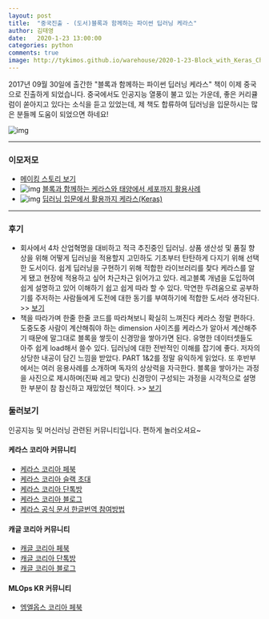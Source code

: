 ```yaml
---
layout: post
title:  "중국진출 - (도서)블록과 함께하는 파이썬 딥러닝 케라스"
author: 김태영
date:   2020-1-23 13:00:00
categories: python
comments: true
image: http://tykimos.github.io/warehouse/2020-1-23-Block_with_Keras_China_title_1.png
---
```


2017년 09월 30일에 출간한 "블록과 함께하는 파이썬 딥러닝 케라스" 책이 이제 중국으로 진출하게 되었습니다. 중국에서도 인공지능 열풍이 불고 있는 가운데, 좋은 커리큘럼이 쏟아지고 있다는 소식을 듣고 있었는데, 제 책도 합류하여 딥러닝을 입문하시는 많은 분들께 도움이 되었으면 하네요!

![img](http://tykimos.github.io/warehouse/2020-1-23-Block_with_Keras_China_title_1.png)

---
### 이모저모

* [메이킹 스토리 보기](https://tykimos.github.io/2017/09/30/Book_Python_DeepLearning_Keras_with_Block/)
* ![img](https://yt3.ggpht.com/a/AGF-l7_FrHqEFsw3CHXwP5mNcVFzFZSQhBzwAX_2Bg=s88-c-k-c0xffffffff-no-rj-mo) [블록과 함께하는 케라스와 태양에서 세포까지 활용사례](https://www.youtube.com/watch?v=6KyRCeqvjEA)
* ![img](https://yt3.ggpht.com/a/AGF-l7_p_V68K_mm0Dhch3u9TQaJ5jxYPcEq_AvOmQ=s88-c-k-c0xffffffff-no-rj-mo) [딥러닝 입문에서 활용까지 케라스(Keras)](https://tacademy.skplanet.com/live/player/onlineLectureDetail.action?seq=161#sec2)

---
### 후기

* 회사에서 4차 산업혁명을 대비하고 적극 추진중인 딥러닝. 상품 생산성 및 품질 향상을 위해 어떻게 딥러닝을 적용할지 고민하도 기초부터 탄탄하게 다지기 위해 선택한 도서이다. 쉽게 딥러닝을 구현하기 위해 적합한 라이브러리를 찾다 케라스를 알게 됐고 현장에 적용하고 싶어 차근차근 읽어가고 있다. 레고블록 개념을 도입하여 쉽게 설명하고 있어 이해하기 쉽고 쉽게 따라 할 수 있다. 막연한 두려움으로 공부하기를 주저하는 사람들에게 도전에 대한 동기를 부여하기에 적합한 도서라 생각된다. >> [보기](http://blog.yes24.com/blog/blogMain.aspx?blogid=kcmoon73&artSeqNo=9924277)
* 책을 따라가며 한줄 한줄 코드를 따라쳐보니 확실히 느껴진다 케라스 정말 편하다. 도중도중 사람이 계산해줘야 하는 dimension 사이즈를 케라스가 알아서 계산해주기 때문에 말그대로 블록을 쌓듯이 신경망을 쌓아가면 된다. 유명한 데이터셋들도 아주 쉽게 load해서 쓸수 있다. 딥러닝에 대한 전반적인 이해를 잡기에 좋다. 저자의 상당한 내공이 담긴 느낌을 받았다. PART 1&2를 정말 유익하게 읽었다. 또 후반부에서는 여러 응용사례를 소개하며 독자의 상상력을 자극한다. 블록을 쌓아가는 과정을 사진으로 제시하며(진짜 레고 맞다) 신경망이 구성되는 과정을 시각적으로 설명한 부분이 참 참신하고 재밌었던 책이다. >> [보기](https://m.blog.naver.com/PostView.nhn?blogId=pshkhh&logNo=221226517696&proxyReferer=https%3A%2F%2Fwww.google.com%2F)

### 둘러보기

인공지능 및 머신러닝 관련된 커뮤니티입니다. 편하게 놀러오셔요~

#### 케라스 코리아 커뮤니티

* [케라스 코리아 페북](https://www.facebook.com/groups/KerasKorea/)
* [케라스 코리아 슬랙 초대](https://join.slack.com/t/keraskorea/shared_invite/enQtNTUzMTUxMzIyMzg4LWQ3YmQ1YTdmNTYxOTAwZTExNmFmOGM3M2QyMjIyNzYwYTY2YTY2ZjBlNDNlZDdmMTU0NGVjYzFkMWYxNzE0ZDA)
* [케라스 코리아 단톡방](https://open.kakao.com/o/g93MSBV)
* [케라스 코리아 블로그](http://keraskorea.github.io)
* [케라스 공식 문서 한글번역 참여방법](https://tykimos.github.io/2019/02/06/Contribution_of_Keras_Document_to_Korean_Translation/)

#### 캐글 코리아 커뮤니티

* [캐글 코리아 페북](https://www.facebook.com/groups/KaggleKoreaOpenGroup/)
* [캐글 코리아 단톡방](https://open.kakao.com/o/gP24T89)
* [캐글 코리아 블로그](https://kaggle-kr.tistory.com/)

#### MLOps KR 커뮤니티

* [엠엘옵스 코리아 페북](https://www.facebook.com/groups/MLOpsKR/)
